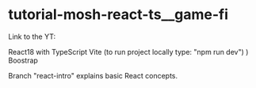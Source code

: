 # tutorial-mosh-react-ts\_\_game-fi

Link to the YT:

React18 with TypeScript
Vite (to run project locally type: "npm run dev") )
Boostrap

Branch "react-intro" explains basic React concepts.
